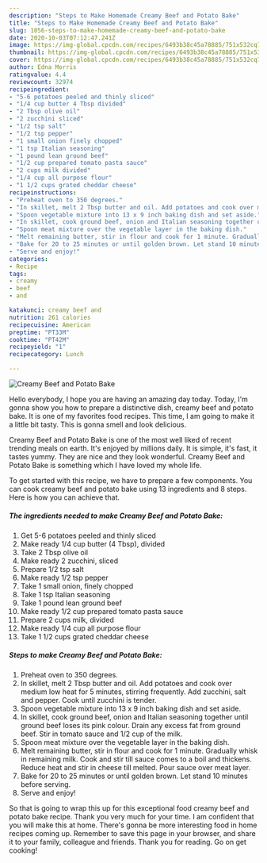 ```yaml
---
description: "Steps to Make Homemade Creamy Beef and Potato Bake"
title: "Steps to Make Homemade Creamy Beef and Potato Bake"
slug: 1056-steps-to-make-homemade-creamy-beef-and-potato-bake
date: 2020-10-03T07:12:47.241Z
image: https://img-global.cpcdn.com/recipes/6493b38c45a78885/751x532cq70/creamy-beef-and-potato-bake-recipe-main-photo.jpg
thumbnail: https://img-global.cpcdn.com/recipes/6493b38c45a78885/751x532cq70/creamy-beef-and-potato-bake-recipe-main-photo.jpg
cover: https://img-global.cpcdn.com/recipes/6493b38c45a78885/751x532cq70/creamy-beef-and-potato-bake-recipe-main-photo.jpg
author: Edna Morris
ratingvalue: 4.4
reviewcount: 32974
recipeingredient:
- "5-6 potatoes peeled and thinly sliced"
- "1/4 cup butter 4 Tbsp divided"
- "2 Tbsp olive oil"
- "2 zucchini sliced"
- "1/2 tsp salt"
- "1/2 tsp pepper"
- "1 small onion finely chopped"
- "1 tsp Italian seasoning"
- "1 pound lean ground beef"
- "1/2 cup prepared tomato pasta sauce"
- "2 cups milk divided"
- "1/4 cup all purpose flour"
- "1 1/2 cups grated cheddar cheese"
recipeinstructions:
- "Preheat oven to 350 degrees."
- "In skillet, melt 2 Tbsp butter and oil. Add potatoes and cook over medium low heat for 5 minutes, stirring frequently. Add zucchini, salt and pepper. Cook until zucchini is tender."
- "Spoon vegetable mixture into 13 x 9 inch baking dish and set aside."
- "In skillet, cook ground beef, onion and Italian seasoning together until ground beef loses its pink colour. Drain any excess fat from ground beef. Stir in tomato sauce and 1/2 cup of the milk."
- "Spoon meat mixture over the vegetable layer in the baking dish."
- "Melt remaining butter, stir in flour and cook for 1 minute. Gradually whisk in remaining milk. Cook and stir till sauce comes to a boil and thickens. Reduce heat and stir in cheese till melted. Pour sauce over meat layer."
- "Bake for 20 to 25 minutes or until golden brown. Let stand 10 minutes before serving."
- "Serve and enjoy!"
categories:
- Recipe
tags:
- creamy
- beef
- and

katakunci: creamy beef and 
nutrition: 261 calories
recipecuisine: American
preptime: "PT33M"
cooktime: "PT42M"
recipeyield: "1"
recipecategory: Lunch

---
```



![Creamy Beef and Potato Bake](https://img-global.cpcdn.com/recipes/6493b38c45a78885/751x532cq70/creamy-beef-and-potato-bake-recipe-main-photo.jpg)

Hello everybody, I hope you are having an amazing day today. Today, I'm gonna show you how to prepare a distinctive dish, creamy beef and potato bake. It is one of my favorites food recipes. This time, I am going to make it a little bit tasty. This is gonna smell and look delicious.



Creamy Beef and Potato Bake is one of the most well liked of recent trending meals on earth. It's enjoyed by millions daily. It is simple, it's fast, it tastes yummy. They are nice and they look wonderful. Creamy Beef and Potato Bake is something which I have loved my whole life.


To get started with this recipe, we have to prepare a few components. You can cook creamy beef and potato bake using 13 ingredients and 8 steps. Here is how you can achieve that.

<!--inarticleads1-->

##### The ingredients needed to make Creamy Beef and Potato Bake:

1. Get 5-6 potatoes peeled and thinly sliced
1. Make ready 1/4 cup butter (4 Tbsp), divided
1. Take 2 Tbsp olive oil
1. Make ready 2 zucchini, sliced
1. Prepare 1/2 tsp salt
1. Make ready 1/2 tsp pepper
1. Take 1 small onion, finely chopped
1. Take 1 tsp Italian seasoning
1. Take 1 pound lean ground beef
1. Make ready 1/2 cup prepared tomato pasta sauce
1. Prepare 2 cups milk, divided
1. Make ready 1/4 cup all purpose flour
1. Take 1 1/2 cups grated cheddar cheese




<!--inarticleads2-->

##### Steps to make Creamy Beef and Potato Bake:

1. Preheat oven to 350 degrees.
1. In skillet, melt 2 Tbsp butter and oil. Add potatoes and cook over medium low heat for 5 minutes, stirring frequently. Add zucchini, salt and pepper. Cook until zucchini is tender.
1. Spoon vegetable mixture into 13 x 9 inch baking dish and set aside.
1. In skillet, cook ground beef, onion and Italian seasoning together until ground beef loses its pink colour. Drain any excess fat from ground beef. Stir in tomato sauce and 1/2 cup of the milk.
1. Spoon meat mixture over the vegetable layer in the baking dish.
1. Melt remaining butter, stir in flour and cook for 1 minute. Gradually whisk in remaining milk. Cook and stir till sauce comes to a boil and thickens. Reduce heat and stir in cheese till melted. Pour sauce over meat layer.
1. Bake for 20 to 25 minutes or until golden brown. Let stand 10 minutes before serving.
1. Serve and enjoy!




So that is going to wrap this up for this exceptional food creamy beef and potato bake recipe. Thank you very much for your time. I am confident that you will make this at home. There's gonna be more interesting food in home recipes coming up. Remember to save this page in your browser, and share it to your family, colleague and friends. Thank you for reading. Go on get cooking!
